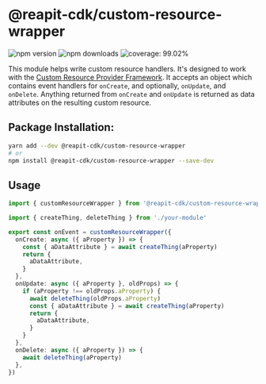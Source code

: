 # @reapit-cdk/custom-resource-wrapper

![npm version](https://img.shields.io/npm/v/@reapit-cdk/custom-resource-wrapper) ![npm downloads](https://img.shields.io/npm/dm/@reapit-cdk/custom-resource-wrapper) ![coverage: 99.02%](https://img.shields.io/badge/coverage-99.02%-green)

This module helps write custom resource handlers. It's designed to work with the [Custom Resource Provider Framework](https://docs.aws.amazon.com/cdk/api/v2/docs/aws-cdk-lib.CustomResource.html). It accepts an object which contains event handlers for `onCreate`, and optionally, `onUpdate`, and `onDelete`. Anything returned from `onCreate` and `onUpdate` is returned as data attributes on the resulting custom resource.

## Package Installation:

```sh
yarn add --dev @reapit-cdk/custom-resource-wrapper
# or
npm install @reapit-cdk/custom-resource-wrapper --save-dev
```

## Usage
```ts
import { customResourceWrapper } from '@reapit-cdk/custom-resource-wrapper'

import { createThing, deleteThing } from './your-module'

export const onEvent = customResourceWrapper({
  onCreate: async ({ aProperty }) => {
    const { aDataAttribute } = await createThing(aProperty)
    return {
      aDataAttribute,
    }
  },
  onUpdate: async ({ aProperty }, oldProps) => {
    if (aProperty !== oldProps.aProperty) {
      await deleteThing(oldProps.aProperty)
      const { aDataAttribute } = await createThing(aProperty)
      return {
        aDataAttribute,
      }
    }
  },
  onDelete: async ({ aProperty }) => {
    await deleteThing(aProperty)
  },
})

```